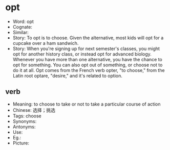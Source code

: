# opt

- Word: opt
- Cognate: 
- Similar: 
- Story: To opt is to choose. Given the alternative, most kids will opt for a cupcake over a ham sandwich.
- Story: When you're signing up for next semester's classes, you might opt for another history class, or instead opt for advanced biology. Whenever you have more than one alternative, you have the chance to opt for something. You can also opt out of something, or choose not to do it at all. Opt comes from the French verb opter, "to choose," from the Latin root optare, "desire," and it's related to option.

## verb

- Meaning: to choose to take or not to take a particular course of action
- Chinese: 选择；挑选
- Tags: choose
- Synonyms: 
- Antonyms: 
- Use: 
- Eg.: 
- Picture: 

